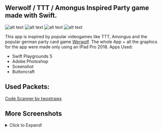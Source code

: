 ## Werwolf / TTT / Amongus Inspired Party game made with Swift.
![alt text](https://i.imgur.com/ybxGS68.jpg "Main Banner")
![alt text](https://img.shields.io/badge/Language%3A-Swift-orange "Badge")
![alt text](https://img.shields.io/badge/Made%20on%3A-Ipad-yellow "Badge")
![alt text](https://img.shields.io/badge/State%3A-Alpha-red "Badge")

This app is inspired by popular videogames like TTT, Amongus and the popular german party card game [Werwolf](https://de.wikipedia.org/wiki/Die_Werwölfe_von_Düsterwald).
The whole App + all the graphics for the app were made only using an IPad Pro 2018.
Apps Used:
* Swift Playgrounds 5
* Adobe Photoshop
* Sceenshot
* Buttoncraft

## Used Packets:
[Code Scanner by twostraws](https://github.com/twostraws/CodeScanner)

## More Screenshots
<details>
  <summary>Click to Expand!</summary>
  
  # Different Cards:
  ![alt text](https://i.imgur.com/NLb8AYY.jpg "Different Cards")
  # Different Screens:
  ![alt text](https://i.imgur.com/iOZUOfW.jpg "Different Screens")
</details>
